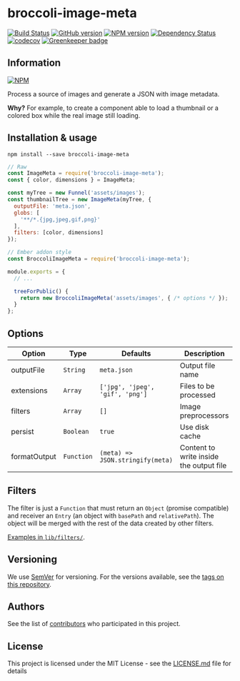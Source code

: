 # broccoli-image-meta

[![Build Status](https://travis-ci.org/BBVAEngineering/broccoli-image-meta.svg?branch=master)](https://travis-ci.org/BBVAEngineering/broccoli-image-meta)
[![GitHub version](https://badge.fury.io/gh/BBVAEngineering%2Fbroccoli-image-meta.svg)](https://badge.fury.io/gh/BBVAEngineering%2Fbroccoli-image-meta)
[![NPM version](https://badge.fury.io/js/broccoli-image-meta.svg)](https://badge.fury.io/js/broccoli-image-meta)
[![Dependency Status](https://david-dm.org/BBVAEngineering/broccoli-image-meta.svg)](https://david-dm.org/BBVAEngineering/broccoli-image-meta)
[![codecov](https://codecov.io/gh/BBVAEngineering/broccoli-image-meta/branch/master/graph/badge.svg)](https://codecov.io/gh/BBVAEngineering/broccoli-image-meta)
[![Greenkeeper badge](https://badges.greenkeeper.io/BBVAEngineering/broccoli-image-meta.svg)](https://greenkeeper.io/)

## Information

[![NPM](https://nodei.co/npm/broccoli-image-meta.png?downloads=true&downloadRank=true)](https://nodei.co/npm/broccoli-image-meta/)

Process a source of images and generate a JSON with image metadata.

**Why?** For example, to create a component able to load a thumbnail or a colored box while the real image still loading.

## Installation & usage

`npm install --save broccoli-image-meta`


```javascript
// Raw
const ImageMeta = require('broccoli-image-meta');
const { color, dimensions } = ImageMeta;

const myTree = new Funnel('assets/images');
const thumbnailTree = new ImageMeta(myTree, {
  outputFile: 'meta.json',
  globs: [
    '**/*.{jpg,jpeg,gif,png}'
  ],
  filters: [color, dimensions]
});
```

```javascript
// Ember addon style
const BroccoliImageMeta = require('broccoli-image-meta');

module.exports = {
  // ...

  treeForPublic() {
    return new BroccoliImageMeta('assets/images', { /* options */ });
  }
};
```

## Options

| Option       | Type       | Defaults                         | Description                             |
|--------------|------------|----------------------------------|-----------------------------------------|
| outputFile   | `String`   | `meta.json`                      | Output file name                        |
| extensions   | `Array`    | `['jpg', 'jpeg', 'gif', 'png']`  | Files to be processed                   |
| filters      | `Array`    | `[]`                             | Image preprocessors                     |
| persist      | `Boolean`  | `true`                           | Use disk cache                          |
| formatOutput | `Function` | `(meta) => JSON.stringify(meta)` | Content to write inside the output file |

## Filters

The filter is just a `Function` that must return an `Object` (promise compatible) and receiver an `Entry` (an object with `basePath` and `relativePath`).
The object will be merged with the rest of the data created by other filters.

[Examples in `lib/filters/`](./lib/filters/).

## Versioning

We use [SemVer](http://semver.org/) for versioning. For the versions available, see the [tags on this repository](https://github.com/BBVAEngineering/broccoli-image-meta/tags).

## Authors

See the list of [contributors](https://github.com/BBVAEngineering/broccoli-image-meta/graphs/contributors) who participated in this project.

## License

This project is licensed under the MIT License - see the [LICENSE.md](LICENSE.md) file for details
